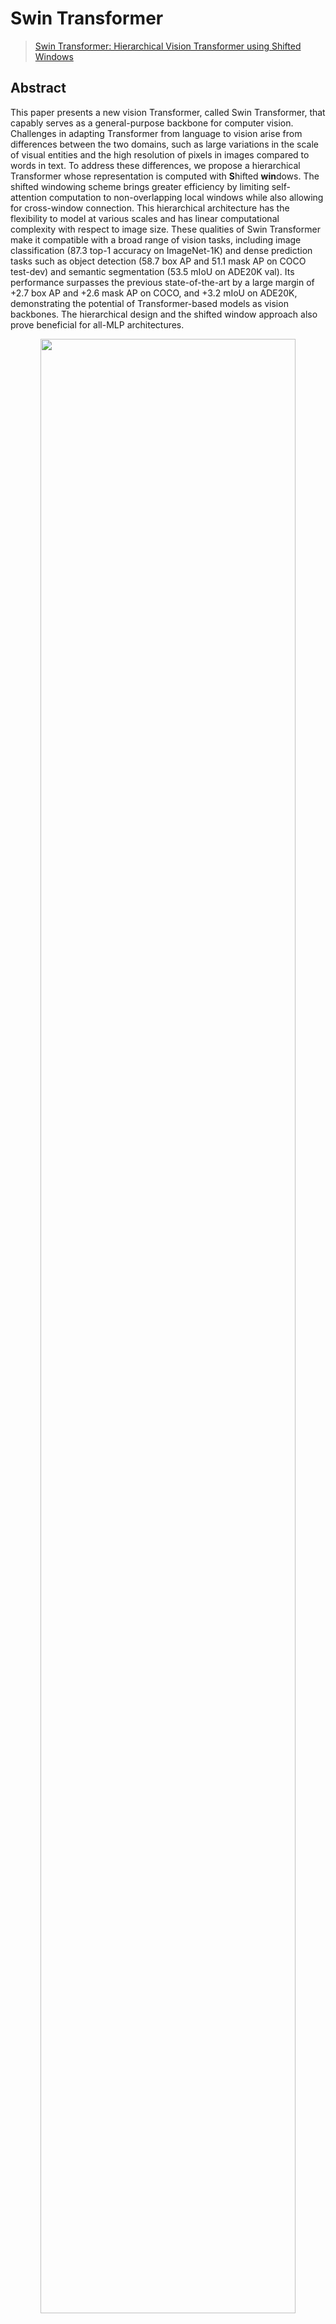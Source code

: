 # Swin Transformer

> [Swin Transformer: Hierarchical Vision Transformer using Shifted Windows](https://arxiv.org/pdf/2103.14030.pdf)
<!-- [ALGORITHM] -->

## Abstract

This paper presents a new vision Transformer, called Swin Transformer, that capably serves as a general-purpose backbone for computer vision. Challenges in adapting Transformer from language to vision arise from differences between the two domains, such as large variations in the scale of visual entities and the high resolution of pixels in images compared to words in text. To address these differences, we propose a hierarchical Transformer whose representation is computed with **S**hifted **win**dows. The shifted windowing scheme brings greater efficiency by limiting self-attention computation to non-overlapping local windows while also allowing for cross-window connection. This hierarchical architecture has the flexibility to model at various scales and has linear computational complexity with respect to image size. These qualities of Swin Transformer make it compatible with a broad range of vision tasks, including image classification (87.3 top-1 accuracy on ImageNet-1K) and dense prediction tasks such as object detection (58.7 box AP and 51.1 mask AP on COCO test-dev) and semantic segmentation (53.5 mIoU on ADE20K val). Its performance surpasses the previous state-of-the-art by a large margin of +2.7 box AP and +2.6 mask AP on COCO, and +3.2 mIoU on ADE20K, demonstrating the potential of Transformer-based models as vision backbones. The hierarchical design and the shifted window approach also prove beneficial for all-MLP architectures.

<div align=center>
<img src="https://user-images.githubusercontent.com/26739999/142576715-14668c6b-5cb8-4de8-ac51-419fae773c90.png" width="90%"/>
</div>

## Results and models

### ImageNet-21k

The pre-trained models on ImageNet-21k are used to fine-tune, and therefore don't have evaluation results.

|   Model   | resolution  | Params(M) |  Flops(G) | Download |
|:---------:|:-----------:|:---------:|:---------:|:--------:|
|  Swin-B   |   224x224   |   86.74   |   15.14   | [model](https://download.openmmlab.com/mmclassification/v0/swin-transformer/convert/swin-base_3rdparty_in21k.pth)|
|  Swin-B   |   384x384   |   86.88   |   44.49   | [model](https://download.openmmlab.com/mmclassification/v0/swin-transformer/convert/swin-base_3rdparty_in21k-384px.pth)|
|  Swin-L   |   224x224   |  195.00   |   34.04   | [model](https://download.openmmlab.com/mmclassification/v0/swin-transformer/convert/swin-large_3rdparty_in21k.pth)|
|  Swin-L   |   384x384   |  195.20   |  100.04   | [model](https://download.openmmlab.com/mmclassification/v0/swin-transformer/convert/swin-base_3rdparty_in21k-384px.pth)|

### ImageNet-1k

|   Model   |   Pretrain   | resolution  | Params(M) |  Flops(G) | Top-1 (%) | Top-5 (%) | Config | Download |
|:---------:|:------------:|:-----------:|:---------:|:---------:|:---------:|:---------:|:------:|:--------:|
|  Swin-T   | From scratch |   224x224   |   28.29   |    4.36   |   81.18   |   95.61   | [config](https://github.com/open-mmlab/mmclassification/blob/master/configs/swin_transformer/swin-tiny_16xb64_in1k.py) | [model](https://download.openmmlab.com/mmclassification/v0/swin-transformer/swin_tiny_224_b16x64_300e_imagenet_20210616_090925-66df6be6.pth)  &#124; [log](https://download.openmmlab.com/mmclassification/v0/swin-transformer/swin_tiny_224_b16x64_300e_imagenet_20210616_090925.log.json)|
|  Swin-S   | From scratch |   224x224   |   49.61   |    8.52   |   83.02   |   96.29   | [config](https://github.com/open-mmlab/mmclassification/blob/master/configs/swin_transformer/swin-small_16xb64_in1k.py) | [model](https://download.openmmlab.com/mmclassification/v0/swin-transformer/swin_small_224_b16x64_300e_imagenet_20210615_110219-7f9d988b.pth)  &#124; [log](https://download.openmmlab.com/mmclassification/v0/swin-transformer/swin_small_224_b16x64_300e_imagenet_20210615_110219.log.json)|
|  Swin-B   | From scratch |   224x224   |   87.77   |   15.14   |   83.36   |   96.44   | [config](https://github.com/open-mmlab/mmclassification/blob/master/configs/swin_transformer/swin_base_224_b16x64_300e_imagenet.py) | [model](https://download.openmmlab.com/mmclassification/v0/swin-transformer/swin_base_224_b16x64_300e_imagenet_20210616_190742-93230b0d.pth)  &#124; [log](https://download.openmmlab.com/mmclassification/v0/swin-transformer/swin_base_224_b16x64_300e_imagenet_20210616_190742.log.json)|
|  Swin-S\* | From scratch |   224x224   |   49.61   |    8.52   |   83.21   |   96.25   | [config](https://github.com/open-mmlab/mmclassification/blob/master/configs/swin_transformer/swin-small_16xb64_in1k.py) | [model](https://download.openmmlab.com/mmclassification/v0/swin-transformer/convert/swin_small_patch4_window7_224-cc7a01c9.pth) |
|  Swin-B\* | From scratch |   224x224   |   87.77   |   15.14   |   83.42   |   96.44   | [config](https://github.com/open-mmlab/mmclassification/blob/master/configs/swin_transformer/swin-base_16xb64_in1k.py) | [model](https://download.openmmlab.com/mmclassification/v0/swin-transformer/convert/swin_base_patch4_window7_224-4670dd19.pth)|
|  Swin-B\* | From scratch |   384x384   |   87.90   |   44.49   |   84.49   |   96.95   | [config](https://github.com/open-mmlab/mmclassification/blob/master/configs/swin_transformer/swin-base_16xb64_in1k-384px.py) | [model](https://download.openmmlab.com/mmclassification/v0/swin-transformer/convert/swin_base_patch4_window12_384-02c598a4.pth)|
|  Swin-B\* | ImageNet-21k |   224x224   |   87.77   |   15.14   |   85.16   |   97.50   | [config](https://github.com/open-mmlab/mmclassification/blob/master/configs/swin_transformer/swin-base_16xb64_in1k.py)| [model](https://download.openmmlab.com/mmclassification/v0/swin-transformer/convert/swin_base_patch4_window7_224_22kto1k-f967f799.pth)|
|  Swin-B\* | ImageNet-21k |   384x384   |   87.90   |   44.49   |   86.44   |   98.05   | [config](https://github.com/open-mmlab/mmclassification/blob/master/configs/swin_transformer/swin-base_16xb64_in1k-384px.py) | [model](https://download.openmmlab.com/mmclassification/v0/swin-transformer/convert/swin_base_patch4_window12_384_22kto1k-d59b0d1d.pth)|
|  Swin-L\* | ImageNet-21k |   224x224   |  196.53   |   34.04   |   86.24   |   97.88   | [config](https://github.com/open-mmlab/mmclassification/blob/master/configs/swin_transformer/swin-large_16xb64_in1k.py) | [model](https://download.openmmlab.com/mmclassification/v0/swin-transformer/convert/swin_large_patch4_window7_224_22kto1k-5f0996db.pth)|
|  Swin-L\* | ImageNet-21k |   384x384   |  196.74   |  100.04   |   87.25   |   98.25   | [config](https://github.com/open-mmlab/mmclassification/blob/master/configs/swin_transformer/swin-large_16xb64_in1k-384px.py) | [model](https://download.openmmlab.com/mmclassification/v0/swin-transformer/convert/swin_large_patch4_window12_384_22kto1k-0a40944b.pth)|

*Models with \* are converted from the [official repo](https://github.com/microsoft/Swin-Transformer#main-results-on-imagenet-with-pretrained-models). The config files of these models are only for validation. We don't ensure these config files' training accuracy and welcome you to contribute your reproduction results.*

### CUB-200-2011

|       Model      |  Pretrain   | resolution  | Params(M) | Flops(G) | Top-1 (%) |  Config | Download |
|:----------------:|:------------:|:---------:|:---------:|:--------:|:---------:|:---------:|:---------:|
|      Swin-L      |  [ImageNet-21k](https://download.openmmlab.com/mmclassification/v0/swin-transformer/convert/swin-base_3rdparty_in21k-384px.pth) |   384x384   |  196.53   |   34.04   |   91.87   |  [config](https://github.com/open-mmlab/mmclassification/blob/master/configs/swin_transformer/swin-large_8xb8_cub.py) | [model](https://download.openmmlab.com/mmclassification/v0/swin-transformer/swin_large_8xb8_cub_384px_20220307-1bbaee6a.pth) &#124; [log](https://download.openmmlab.com/mmclassification/v0/swin-transformer/swin_large_8xb8_cub_384px_20220307-1bbaee6a.log.json) |


## Citation

```
@article{liu2021Swin,
  title={Swin Transformer: Hierarchical Vision Transformer using Shifted Windows},
  author={Liu, Ze and Lin, Yutong and Cao, Yue and Hu, Han and Wei, Yixuan and Zhang, Zheng and Lin, Stephen and Guo, Baining},
  journal={arXiv preprint arXiv:2103.14030},
  year={2021}
}
```
